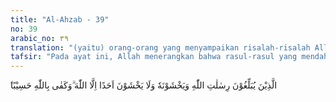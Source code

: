 ```yaml
---
title: "Al-Ahzab - 39"
no: 39
arabic_no: ٣٩
translation: "(yaitu) orang-orang yang menyampaikan risalah-risalah Allah, mereka takut kepada-Nya dan tidak merasa takut kepada siapa pun selain kepada Allah. Dan cukuplah Allah sebagai pembuat perhitungan."
tafsir: "Pada ayat ini, Allah menerangkan bahwa rasul-rasul yang mendahului Nabi Muhammad itu telah melaksanakan sunatullah. Mereka adalah orang-orang yang penuh dengan ketakwaan dan keikhlasan dalam beribadah. Mereka juga orang-orang yang menyampaikan syariat-syariat Allah, sangat takut kepada-Nya dan tidak merasa takut kepada selain-Nya. Nabi Muhammad pun diperintahkan untuk menjadikannya teladan dalam melaksanakan sunatullah, dan cukuplah Allah sebagai pembuat perhitungan."
---
```


 ۨالَّذِيْنَ يُبَلِّغُوْنَ رِسٰلٰتِ اللّٰهِ وَيَخْشَوْنَهٗ وَلَا يَخْشَوْنَ اَحَدًا اِلَّا اللّٰهَ ۗوَكَفٰى بِاللّٰهِ حَسِيْبًا 

